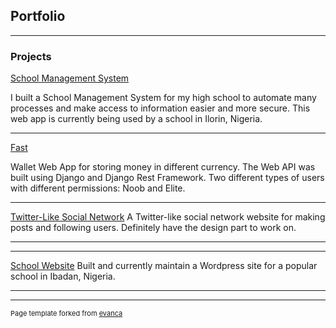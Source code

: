 ## Portfolio

---

### Projects

[School Management System](https://youtu.be/7O1jIgx5H_A)

I built a School Management System for my high school to automate many processes and make access to information easier and more secure. This web app is currently being used by a school in Ilorin, Nigeria. 

---
[Fast](https://github.com/lawalkeyd/Fast)

Wallet Web App for storing money in different currency. The Web API was built using Django and Django Rest Framework. Two different types of users with different permissions: Noob and Elite. 


---
[Twitter-Like Social Network](https://youtu.be/1Ota5czX7Qg)
A Twitter-like social network website for making posts and following users. Definitely have the design part to work on.


---

---
[School Website](https://theconcordschool.org)
Built and currently maintain a Wordpress site for a popular school in Ibadan, Nigeria.


---
<!-- 
[Project 3 Title](http://example.com/)
<img src="images/dummy_thumbnail.jpg?raw=true"/>
-->
<!---

<!--### Category Name 2

<!--- [Project 1 Title](http://example.com/)
- [Project 2 Title](http://example.com/)
- [Project 3 Title](http://example.com/)
- [Project 4 Title](http://example.com/)
- [Project 5 Title](http://example.com/)

--- -->




---
<p style="font-size:11px">Page template forked from <a href="https://github.com/evanca/quick-portfolio">evanca</a></p>
<!-- Remove above link if you don't want to attibute -->
